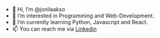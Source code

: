 - 👋 Hi, I’m @jonilaakso
- 👀 I’m interested in Programming and Web-Development.
- 🌱 I’m currently learning Python, Javascript and React. 
- 📫 You can reach me via [Linkedin](https://www.linkedin.com/in/joni-laakso/) 

<!---
jonilaakso/jonilaakso is a ✨ special ✨ repository because its `README.md` (this file) appears on your GitHub profile.
You can click the Preview link to take a look at your changes.
--->
